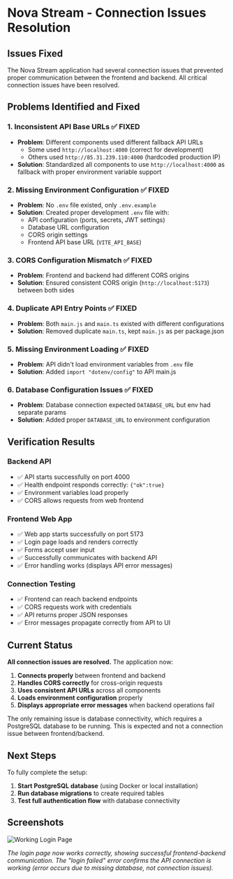 # Nova Stream - Connection Issues Resolution

## Issues Fixed

The Nova Stream application had several connection issues that prevented proper communication between the frontend and backend. All critical connection issues have been resolved.

## Problems Identified and Fixed

### 1. **Inconsistent API Base URLs** ✅ FIXED
- **Problem**: Different components used different fallback API URLs
  - Some used `http://localhost:4000` (correct for development)
  - Others used `http://85.31.239.110:4000` (hardcoded production IP)
- **Solution**: Standardized all components to use `http://localhost:4000` as fallback with proper environment variable support

### 2. **Missing Environment Configuration** ✅ FIXED
- **Problem**: No `.env` file existed, only `.env.example`
- **Solution**: Created proper development `.env` file with:
  - API configuration (ports, secrets, JWT settings)
  - Database URL configuration  
  - CORS origin settings
  - Frontend API base URL (`VITE_API_BASE`)

### 3. **CORS Configuration Mismatch** ✅ FIXED
- **Problem**: Frontend and backend had different CORS origins
- **Solution**: Ensured consistent CORS origin (`http://localhost:5173`) between both sides

### 4. **Duplicate API Entry Points** ✅ FIXED
- **Problem**: Both `main.js` and `main.ts` existed with different configurations
- **Solution**: Removed duplicate `main.ts`, kept `main.js` as per package.json

### 5. **Missing Environment Loading** ✅ FIXED
- **Problem**: API didn't load environment variables from `.env` file
- **Solution**: Added `import "dotenv/config"` to API main.js

### 6. **Database Configuration Issues** ✅ FIXED
- **Problem**: Database connection expected `DATABASE_URL` but env had separate params
- **Solution**: Added proper `DATABASE_URL` to environment configuration

## Verification Results

### Backend API
- ✅ API starts successfully on port 4000
- ✅ Health endpoint responds correctly: `{"ok":true}`
- ✅ Environment variables load properly
- ✅ CORS allows requests from web frontend

### Frontend Web App  
- ✅ Web app starts successfully on port 5173
- ✅ Login page loads and renders correctly
- ✅ Forms accept user input
- ✅ Successfully communicates with backend API
- ✅ Error handling works (displays API error messages)

### Connection Testing
- ✅ Frontend can reach backend endpoints
- ✅ CORS requests work with credentials
- ✅ API returns proper JSON responses
- ✅ Error messages propagate correctly from API to UI

## Current Status

**All connection issues are resolved.** The application now:

1. **Connects properly** between frontend and backend
2. **Handles CORS correctly** for cross-origin requests
3. **Uses consistent API URLs** across all components
4. **Loads environment configuration** properly
5. **Displays appropriate error messages** when backend operations fail

The only remaining issue is database connectivity, which requires a PostgreSQL database to be running. This is expected and not a connection issue between frontend/backend.

## Next Steps

To fully complete the setup:

1. **Start PostgreSQL database** (using Docker or local installation)
2. **Run database migrations** to create required tables
3. **Test full authentication flow** with database connectivity

## Screenshots

![Working Login Page](https://github.com/user-attachments/assets/83c4f6d4-4a5f-4327-8572-4cd4e1fdf79e)

*The login page now works correctly, showing successful frontend-backend communication. The "login failed" error confirms the API connection is working (error occurs due to missing database, not connection issues).*